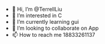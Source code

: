 - 👋 Hi, I’m @TerrellLiu
- 👀 I’m interested in C
- 🌱 I’m currently learning gui
- 💞️ I’m looking to collaborate on App
- 📫 How to reach me 18833261137

<!---
TerrellLiu/TerrellLiu is a ✨ special ✨ repository because its `README.md` (this file) appears on your GitHub profile.
You can click the Preview link to take a look at your changes.
--->
